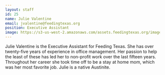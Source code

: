 ```yaml
---
layout: staff
id: 25
name: Julie Valentine
email: jvalentine@feedingtexas.org
position: Executive Assistant
image: https://s3-us-west-2.amazonaws.com/assets.feedingtexas.org/images/staff/julie-valentine.JPG
---
```

Julie Valentine is the Executive Assistant for Feeding Texas. She has over twenty-five years of experience in office management. Her passion to help the least of these has led her to non-profit work over the last fifteen years. Throughout her career she took time off to be a stay at home mom, which was her most favorite job. Julie is a native Austinite. 
